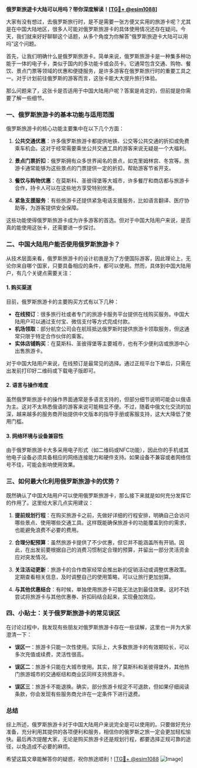 **俄罗斯旅遊卡大陆可以用吗？带你深度解读！[[TG💪+ @esim1088](https://t.me/s/esim1088)]**

大家有没有想过，去俄罗斯旅行时，是不是需要一张方便又实用的旅游卡呢？尤其是在中国大陆地区，很多人可能对俄罗斯旅游卡的具体使用情况还存在疑问。今天，我们就来好好聊聊这个话题，从多个角度为你解答“俄罗斯旅遊卡大陆可以用吗”这个问题。

首先，让我们明确什么是俄罗斯旅游卡。简单来说，俄罗斯旅游卡是一种集多种功能于一体的电子卡，类似于国内的多功能卡或会员卡。它通常包含交通、购物、餐饮、景点门票等领域的优惠和便捷服务，是许多游客在俄罗斯旅行时的重要工具之一。对于计划前往俄罗斯的游客而言，这张卡能大大提升旅行体验。

那么问题来了，这张卡是否适用于中国大陆用户呢？答案是肯定的，但前提是你需要了解一些细节。

### 一、俄罗斯旅游卡的基本功能与适用范围

俄罗斯旅游卡的核心功能主要集中在以下几个方面：

1. **公共交通优惠**：许多俄罗斯旅游卡都提供地铁、公交等公共交通的折扣或免费乘车机会。这对于经常需要乘坐公共交通工具的游客来说无疑是一个大福利。
   
2. **景点门票折扣**：俄罗斯拥有众多世界闻名的景点，如克里姆林宫、冬宫等。旅游卡通常能够为这些景点的门票提供一定的折扣，帮助游客节省开支。

3. **餐饮与购物优惠**：在莫斯科、圣彼得堡等大城市，许多餐厅和商店都与旅游卡合作，持卡人可以在这些地方享受特别优惠。

4. **紧急支援服务**：有些旅游卡还提供紧急电话支援服务，比如语言翻译、医疗协助等，为游客提供安全保障。

这些功能使得俄罗斯旅游卡成为许多游客的首选。但对于中国大陆用户来说，是否真的能使用这张卡，还需要进一步探讨。

### 二、中国大陆用户能否使用俄罗斯旅游卡？

从技术层面来看，俄罗斯旅游卡的设计初衷是为了方便国际游客，因此理论上，无论你来自哪个国家，只要具备相应的条件，都可以使用。然而，具体到中国大陆用户，有几个关键点需要关注：

#### 1. 购买渠道

目前，俄罗斯旅游卡的主要购买方式有以下几种：
- **在线预订**：很多旅行社或者专门的旅游卡服务平台提供在线购买服务。中国大陆用户可以通过支付宝、微信支付等方式完成付款。
- **机场领取**：部分航空公司会在航班抵达俄罗斯时提供旅游卡领取服务，但这通常只限于特定合作伙伴的乘客。
- **实体店铺购买**：在莫斯科、圣彼得堡等主要城市，也有不少便利店或旅游中心出售旅游卡。

对于中国大陆用户来说，在线预订是最常见的选择。通过正规平台下单后，只需在出发前打印好二维码或下载电子版即可。

#### 2. 语言与操作难度

虽然俄罗斯旅游卡的操作界面通常是多语言支持的，但部分细节说明可能会以俄语为主。这对不太熟悉俄语的游客来说可能稍显不便。不过，随着中俄文化交流的加深，越来越多的服务商开始提供中文版本的指导手册或客服支持，这大大降低了使用门槛。

#### 3. 网络环境与设备兼容性

由于俄罗斯旅游卡大多采用电子形式（如二维码或NFC功能），因此你的手机或其他电子设备必须具备相应的网络连接能力和硬件支持。如果设备不兼容或者网络信号不佳，可能会影响使用效果。

### 三、如何最大化利用俄罗斯旅游卡的优势？

既然确认了中国大陆用户可以使用俄罗斯旅游卡，那么接下来就是如何充分发挥它的作用了。这里给大家几点实用建议：

1. **提前规划行程**：在购买旅游卡之前，先做好详细的行程安排，明确自己会访问哪些景点、使用哪些交通工具。这样既能确保旅游卡的功能覆盖到你的需求，也能避免浪费不必要的费用。

2. **合理分配预算**：虽然旅游卡提供了不少优惠，但它并不能涵盖所有开销。因此，在出发前要根据自己的消费习惯制定合理的预算，并留出一部分灵活资金应对突发情况。

3. **关注活动更新**：旅游卡的合作商家经常会推出新的促销活动或调整优惠政策。定期查看相关信息，及时调整自己的使用策略，可以让旅行更加划算。

4. **与其他优惠结合**：有时候，单独使用旅游卡可能无法达到最佳效果。这时不妨尝试将旅游卡与其他优惠券、折扣码结合起来，实现叠加效应。

### 四、小贴士：关于俄罗斯旅游卡的常见误区

在讨论过程中，我发现有些朋友对俄罗斯旅游卡存在一些误解，这里也一并为大家澄清一下：

- **误区一**：旅游卡只能一次性使用。实际上，大多数旅游卡的有效期较长，可以多次充值或续费，灵活性很高。
  
- **误区二**：旅游卡只能在大城市使用。其实，除了莫斯科和圣彼得堡外，其他热门旅游城市的交通枢纽和商业区同样支持旅游卡。

- **误区三**：旅游卡不能退换。确实，部分旅游卡规定不可退款，但如果仔细阅读条款，你会发现有些服务商允许在一定条件下进行退费。

### 总结

综上所述，俄罗斯旅游卡对于中国大陆用户来说完全是可以使用的。只要做好充分准备，充分利用其提供的各项便利和服务，相信你的俄罗斯之旅一定会更加轻松愉快。最后再次提醒大家，无论是购买旅游卡还是规划行程，都要选择正规可靠的途径，以免造成不必要的麻烦。

希望这篇文章能解答你的疑惑，祝你旅途顺利！[[TG💪+ @esim1088](https://t.me/s/esim1088) ![Image](https://i.postimg.cc/4NQfJmqS/Snipaste-2025-05-13-00-14-12.png)]